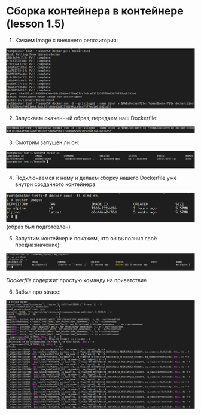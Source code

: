 # Сборка контейнера в контейнере (lesson 1.5)

1. Качаем image с внешнего репозитория:

![alt text](../less1.5/pict/1.png) 

2. Запускаем скаченный образ, передаем наш Dockerfile:

![alt text](../less1.5/pict/2.png) 

3. Смотрим запущен ли он:

![alt text](../less1.5/pict/3.png)

4. Подключаемся к нему и делаем сборку нашего Dockerfile уже внутри созданного контейнера:

![alt text](../less1.5/pict/4.png) (образ был подготовлен)

5. Запустим контейнер и покажем, что он выполнил своё предназначение):

![alt text](../less1.5/pict/5.png)

_Dockerfile_ содержит простую команду на приветствие

6. Забыл про strace:

![alt text](../less1.5/pict/6.png)